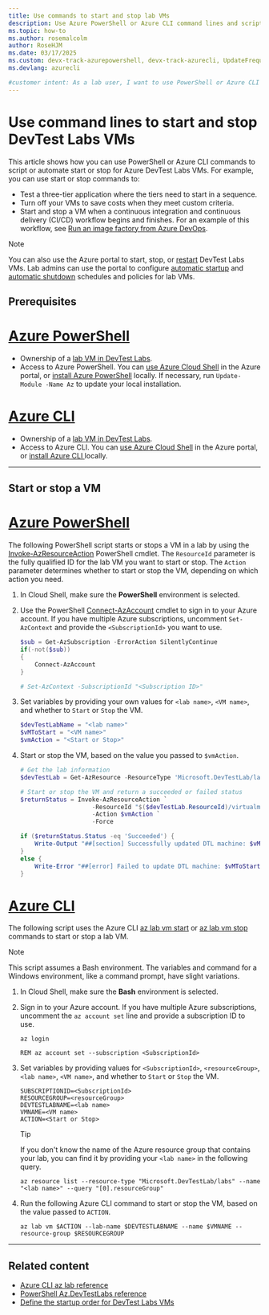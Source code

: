 ```yaml
---
title: Use commands to start and stop lab VMs
description: Use Azure PowerShell or Azure CLI command lines and scripts to start and stop Azure DevTest Labs virtual machines (VMs).
ms.topic: how-to
ms.author: rosemalcolm
author: RoseHJM
ms.date: 03/17/2025
ms.custom: devx-track-azurepowershell, devx-track-azurecli, UpdateFrequency2 
ms.devlang: azurecli

#customer intent: As a lab user, I want to use PowerShell or Azure CLI commands to start and stop VMs so I can support automated workflows and save costs.
---
```


# Use command lines to start and stop DevTest Labs VMs

This article shows how you can use PowerShell or Azure CLI commands to script or automate start or stop for Azure DevTest Labs VMs. For example, you can use start or stop commands to:

- Test a three-tier application where the tiers need to start in a sequence.
- Turn off your VMs to save costs when they meet custom criteria.
- Start and stop a VM when a continuous integration and continuous delivery (CI/CD) workflow begins and finishes. For an example of this workflow, see [Run an image factory from Azure DevOps](image-factory-set-up-devops-lab.md).

>[!NOTE]
>You can also use the Azure portal to start, stop, or [restart](devtest-lab-restart-vm.md) DevTest Labs VMs. Lab admins can use the portal to configure [automatic startup](devtest-lab-auto-startup-vm.yml) and [automatic shutdown](devtest-lab-auto-shutdown.md) schedules and policies for lab VMs.

## Prerequisites

# [Azure PowerShell](#tab/PowerShell)

- Ownership of a [lab VM in DevTest Labs](devtest-lab-add-vm.md).
- Access to Azure PowerShell. You can [use Azure Cloud Shell](/azure/cloud-shell/quickstart?tabs=powershell) in the Azure portal, or [install Azure PowerShell](/powershell/azure/install-azure-powershell) locally. If necessary, run `Update-Module -Name Az` to update your local installation.

# [Azure CLI](#tab/CLI)

- Ownership of a [lab VM in DevTest Labs](devtest-lab-add-vm.md).
- Access to Azure CLI. You can [use Azure Cloud Shell](/azure/cloud-shell/quickstart?tabs=powershell) in the Azure portal, or [install Azure CLI ](/cli/azure/install-azure-cli) locally.

---

## Start or stop a VM

# [Azure PowerShell](#tab/PowerShell)

The following PowerShell script starts or stops a VM in a lab by using the [Invoke-AzResourceAction](/powershell/module/az.resources/invoke-azresourceaction) PowerShell cmdlet. The `ResourceId` parameter is the fully qualified ID for the lab VM you want to start or stop. The `Action` parameter determines whether to start or stop the VM, depending on which action you need.

1. In Cloud Shell, make sure the **PowerShell** environment is selected.

1. Use the PowerShell [Connect-AzAccount](/powershell/module/Az.Accounts/Connect-AzAccount) cmdlet to sign in to your Azure account. If you have multiple Azure subscriptions, uncomment `Set-AzContext` and provide the `<SubscriptionId>` you want to use.

    ```powershell
    $sub = Get-AzSubscription -ErrorAction SilentlyContinue
    if(-not($sub))
    {
        Connect-AzAccount
    }
    
    # Set-AzContext -SubscriptionId "<Subscription ID>"
    ```

1. Set variables by providing your own values for `<lab name>`, `<VM name>`, and whether to `Start` or `Stop` the VM.

    ```powershell
    $devTestLabName = "<lab name>"
    $vMToStart = "<VM name>"
    $vmAction = "<Start or Stop>"
    ```

1. Start or stop the VM, based on the value you passed to `$vmAction`.

    ```powershell
    # Get the lab information
    $devTestLab = Get-AzResource -ResourceType 'Microsoft.DevTestLab/labs' -ResourceName $devTestLabName
    
    # Start or stop the VM and return a succeeded or failed status
    $returnStatus = Invoke-AzResourceAction `
                        -ResourceId "$($devTestLab.ResourceId)/virtualmachines/$vMToStart" `
                        -Action $vmAction `
                        -Force
    
    if ($returnStatus.Status -eq 'Succeeded') {
        Write-Output "##[section] Successfully updated DTL machine: $vMToStart, Action: $vmAction"
    }
    else {
        Write-Error "##[error] Failed to update DTL machine: $vMToStart, Action: $vmAction"
    }
    ```

# [Azure CLI](#tab/CLI)

The following script uses the Azure CLI [az lab vm start](/cli/azure/lab/vm#az-lab-vm-start) or [az lab vm stop](/cli/azure/lab/vm#az-lab-vm-stop) commands to start or stop a lab VM.

>[!NOTE]
>This script assumes a Bash environment. The variables and command for a Windows environment, like a command prompt, have slight variations.

1. In Cloud Shell, make sure the **Bash** environment is selected.

1. Sign in to your Azure account. If you have multiple Azure subscriptions, uncomment the `az account set` line and provide a subscription ID to use.

   ```azurecli
   az login
   
   REM az account set --subscription <SubscriptionId>
   ```

1. Set variables by providing values for `<SubscriptionId>`, `<resourceGroup>`, `<lab name>`, `<VM name>`, and whether to `Start` or `Stop` the VM.

   ```azurecli
   SUBSCRIPTIONID=<SubscriptionId>
   RESOURCEGROUP=<resourceGroup>
   DEVTESTLABNAME=<lab name>
   VMNAME=<VM name>
   ACTION=<Start or Stop>
   ```

   >[!TIP]
   >If you don't know the name of the Azure resource group that contains your lab, you can find it by providing your `<lab name>` in the following query.

   ```azurecli
   az resource list --resource-type "Microsoft.DevTestLab/labs" --name "<lab name>" --query "[0].resourceGroup"
   ```

1. Run the following Azure CLI command to start or stop the VM, based on the value passed to `ACTION`.

   ```azurecli
   az lab vm $ACTION --lab-name $DEVTESTLABNAME --name $VMNAME --resource-group $RESOURCEGROUP
   ```

---

## Related content

- [Azure CLI az lab reference](/cli/azure/lab)
- [PowerShell Az.DevTestLabs reference](/powershell/module/az.devtestlabs)
- [Define the startup order for DevTest Labs VMs](start-machines-use-automation-runbooks.md)
